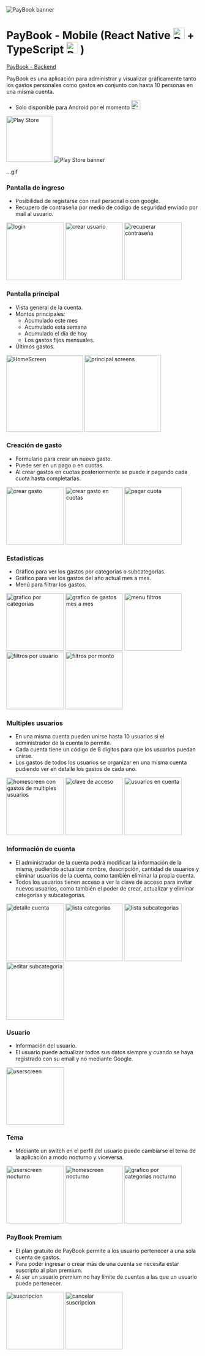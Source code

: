 <img src="https://github.com/GonzaJerez/proyects_images/blob/main/PayBook/presentation_play_store/banner-playstore.png?raw=true" alt="PayBook banner" />


# PayBook - Mobile (React Native <img src="https://raw.githubusercontent.com/github/explore/80688e429a7d4ef2fca1e82350fe8e3517d3494d/topics/react/react.png" alt="React" width="30"> + TypeScript <img src="https://raw.githubusercontent.com/github/explore/80688e429a7d4ef2fca1e82350fe8e3517d3494d/topics/typescript/typescript.png" alt="React" width="30"> )

[PayBook - Backend](https://github.com/GonzaJerez/PayBook-back)

PayBook es una aplicación para administrar y visualizar gráficamente tanto los gastos personales como gastos en conjunto con hasta 10 personas en una misma cuenta.

* Solo disponible para Android por el momento <img src="https://raw.githubusercontent.com/github/explore/80688e429a7d4ef2fca1e82350fe8e3517d3494d/topics/android/android.png" alt="React" width="24">

<img src="https://lh3.googleusercontent.com/q1k2l5CwMV31JdDXcpN4Ey7O43PxnjAuZBTmcHEwQxVuv_2wCE2gAAQMWxwNUC2FYEOnYgFPOpw6kmHJWuEGeIBLTj9CuxcOEeU8UXyzWJq4NJM3lg=s0" alt="Play Store" width="120" href=""/>

<img src="https://github.com/GonzaJerez/proyects_images/blob/main/PayBook/presentation_play_store/banner.png?raw=true" alt="Play Store banner">

...gif

### Pantalla de ingreso
- Posibilidad de registarse con mail personal o con google.
- Recupero de contraseña por medio de código de seguridad enviado por mail al usuario.

<div>
  <img src="https://github.com/GonzaJerez/proyects_images/blob/main/PayBook/login.jpg?raw=true" alt="login" width=150/>
  <img src="https://github.com/GonzaJerez/proyects_images/blob/main/PayBook/crear_usuario.jpg?raw=true" alt="crear usuario" width=150/>
  <img src="https://github.com/GonzaJerez/proyects_images/blob/main/PayBook/olvido_contrase%C3%B1a.jpg?raw=true" alt="recuperar contraseña" width=150/>
</div>

### Pantalla principal
- Vista general de la cuenta.
- Montos principales: 
  - Acumulado este mes
  - Acumulado esta semana
  - Acumulado el día de hoy
  - Los gastos fijos mensuales.
- Últimos gastos.

<div>
  <img src="https://github.com/GonzaJerez/proyects_images/blob/main/PayBook/homescreen.jpg?raw=true" alt="HomeScreen" width="200">
  <img src="https://github.com/GonzaJerez/proyects_images/blob/main/PayBook/gifs/principal_gif.gif?raw=true" alt="principal screens" width="200">
</div>

### Creación de gasto
- Formulario para crear un nuevo gasto.
- Puede ser en un pago o en cuotas.
- Al crear gastos en cuotas posteriormente se puede ir pagando cada cuota hasta completarlas.

<div>
  <img src="https://github.com/GonzaJerez/proyects_images/blob/main/PayBook/crear_gasto.png?raw=true" alt="crear gasto" width="150">
  <img src="https://github.com/GonzaJerez/proyects_images/blob/main/PayBook/crear_gasto_cuotas.jpg?raw=true" alt="crear gasto en cuotas" width="150">
  <img src="https://github.com/GonzaJerez/proyects_images/blob/main/PayBook/pagar_cuota.jpg?raw=true" alt="pagar cuota" width="150">
</div>


### Estadísticas
- Gráfico para ver los gastos por categorías o subcategorías.
- Gráfico para ver los gastos del año actual mes a mes.
- Menú para filtrar los gastos.

<div>
  <img src="https://github.com/GonzaJerez/proyects_images/blob/main/PayBook/grafico1.jpg?raw=true" alt="grafico por categorias" width="150">
  <img src="https://github.com/GonzaJerez/proyects_images/blob/main/PayBook/grafico2.jpg?raw=true" alt="grafico de gastos mes a mes" width="150">
  <img src="https://github.com/GonzaJerez/proyects_images/blob/main/PayBook/menu_filtros_todo_cerrado.jpg?raw=true" alt="menu filtros" width="150">
  <img src="https://github.com/GonzaJerez/proyects_images/blob/main/PayBook/menu_filtros_usuarios.jpg?raw=true" alt="filtros por usuario" width="150">
  <img src="https://github.com/GonzaJerez/proyects_images/blob/main/PayBook/menu_filtros_monto.jpg?raw=true" alt="filtros por monto" width="150">
</div>

### Multiples usuarios
- En una misma cuenta pueden unirse hasta 10 usuarios si el administrador de la cuenta lo permite.
- Cada cuenta tiene un código de 8 dígitos para que los usuarios puedan unirse.
- Los gastos de todos los usuarios se organizar en una misma cuenta pudiendo ver en detalle los gastos de cada uno.

<div>
  <img src="https://github.com/GonzaJerez/proyects_images/blob/main/PayBook/homescreen_multiusers.jpg?raw=true" alt="homescreen con gastos de multiples usuarios" width=150 />
  <img src="https://github.com/GonzaJerez/proyects_images/blob/main/PayBook/clave_acceso.jpg?raw=true" alt="clave de acceso" width=150 />
  <img src="https://github.com/GonzaJerez/proyects_images/blob/main/PayBook/usuarios_en_cuenta.jpg?raw=true" alt="usuarios en cuenta" width=150 />
</div>

### Información de cuenta
- El administrador de la cuenta podrá modificar la información de la misma, pudiendo actualizar nombre, descripción, cantidad de usuarios y eliminar usuarios de la cuenta, como también eliminar la propia cuenta.
- Todos los usuarios tienen acceso a ver la clave de acceso para invitar nuevos usuarios, como también el poder de crear, actualizar y eliminar categorías y subcategorías.

<div>
  <img src="https://github.com/GonzaJerez/proyects_images/blob/main/PayBook/detalle_cuenta.jpg?raw=true" alt="detalle cuenta" width=150/>
  <img src="https://github.com/GonzaJerez/proyects_images/blob/main/PayBook/lista_categorias.jpg?raw=true" alt="lista categorias" width=150/>
  <img src="https://github.com/GonzaJerez/proyects_images/blob/main/PayBook/lista_subcategorias.jpg?raw=true" alt="lista subcategorias" width=150/>
  <img src="https://github.com/GonzaJerez/proyects_images/blob/main/PayBook/editar_nombre_subcategoria.jpg?raw=true" alt="editar subcategoria" width=150/>
</div>

### Usuario
- Información del usuario.
- El usuario puede actualizar todos sus datos siempre y cuando se haya registrado con su email y no mediante Google.

<img src="https://github.com/GonzaJerez/proyects_images/blob/main/PayBook/userscreen.jpg?raw=true" alt="userscreen" width=150 />

### Tema
- Mediante un switch en el perfil del usuario puede cambiarse el tema de la aplicación a modo nocturno y viceversa.

<div>
  <img src="https://github.com/GonzaJerez/proyects_images/blob/main/PayBook/userscreen_nocturno.jpg?raw=true" alt="userscreen nocturno" width=150/>
  <img src="https://github.com/GonzaJerez/proyects_images/blob/main/PayBook/homescreen_nocturno.jpg?raw=true" alt="homescreen nocturno" width=150/>
  <img src="https://github.com/GonzaJerez/proyects_images/blob/main/PayBook/grafico1_nocturno.jpg?raw=true" alt="grafico por categorias nocturno" width=150/>
</div>

### PayBook Premium
- El plan gratuito de PayBook permite a los usuario pertenecer a una sola cuenta de gastos.
- Para poder ingresar o crear más de una cuenta se necesita estar suscripto al plan premium.
- Al ser un usuario premium no hay límite de cuentas a las que un usuario puede pertenecer.

<div>
  <img src="https://github.com/GonzaJerez/proyects_images/blob/main/PayBook/suscripcion.jpg?raw=true" alt="suscripcion" width=150 />
  <img src="https://github.com/GonzaJerez/proyects_images/blob/main/PayBook/cancelar-suscripcion.jpg?raw=true" alt="cancelar suscripcion" width=150 />
</div>